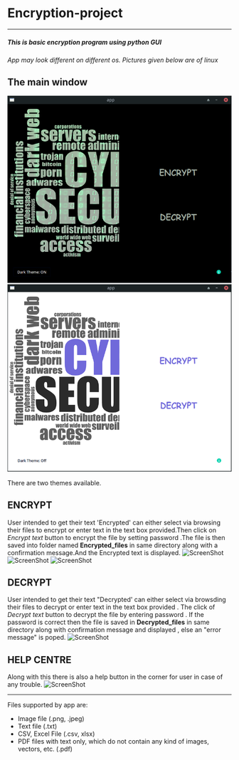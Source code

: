 # Encryption-project
---
##### This is basic encryption program using python GUI 

*App may look different on different os. Pictures given below are of linux*

## The main window
![ScreenShot](media/main_win_dark.png?raw=true "Title") 
![ScreenShot](media/main_win_light.png?raw=true "Title")

There are two themes available.

## ENCRYPT
User intended to get their text 'Encrypted' can either select via browsing their files to encrypt or enter text in the text box provided.Then click on *Encrypt text*
button to encrypt the file by setting password .The file is then saved into folder named **Encrypted_files** in same directory along with a confirmation message.And 
the Encrypted text is displayed.
![ScreenShot](/media/encrypt_dark.png?raw=true "Title")
![ScreenShot](/media/confirmation_msg_box.png?raw=true "Title") ![ScreenShot](/media/password_error_msg.png?raw=true "Title")

## DECRYPT
User intended to get their text "Decrypted' can either select via browsding their files to decrypt or enter text in the text box provided . The click of *Decrypt text* button to decrypt the file by entering password . If the password is correct then the file is saved in **Decrypted_files** in same directory along with confirmation message and displayed , else an "error message" is poped.
![ScreenShot](/media/decrypt_dark.png?raw=true "Title")

## HELP CENTRE
Along with this there is also a help button in the corner for user in case of any trouble.
![ScreenShot](/media/help_icon.png?raw=true "Title")

---
Files supported by app are:

- Image file (.png, .jpeg)
- Text file (.txt)
- CSV, Excel File (.csv, xlsx)
- PDF files with text only, which do not contain any kind of images, vectors, etc. (.pdf)
